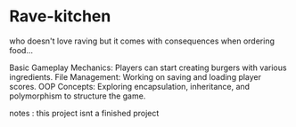 # Rave-kitchen
who doesn't love raving but it comes with consequences when ordering food...



Basic Gameplay Mechanics: Players can start creating burgers with various ingredients.
File Management: Working on saving and loading player scores.
OOP Concepts: Exploring encapsulation, inheritance, and polymorphism to structure the game.



notes : this project isnt a finished project
